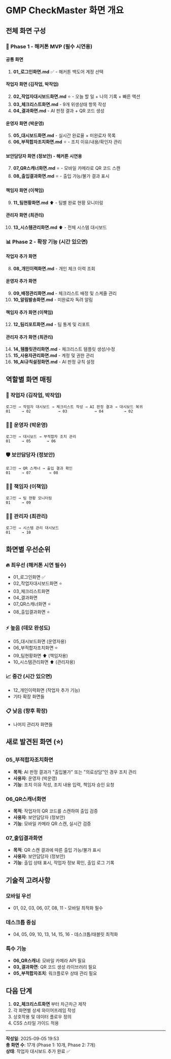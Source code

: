 # GMP CheckMaster 화면 개요

## 전체 화면 구성

### 📱 **Phase 1 - 해커톤 MVP (필수 시연용)**

#### 공통 화면
1. **01_로그인화면.md** ✅ - 해커톤 백도어 계정 선택

#### 작업자 화면 (김작업, 박작업)
2. **02_작업자대시보드화면.md** ⭐ - 오늘 할 일 + 나의 기록 + 빠른 액션
3. **03_체크리스트화면.md** - 9개 위생상태 항목 작성
4. **04_결과화면.md** - AI 판정 결과 + QR 코드 생성

#### 운영자 화면 (박운영)
5. **05_대시보드화면.md** - 실시간 완료율 + 미완료자 목록
6. **06_부적합자조치화면.md** ⭐ - 조치 이유/내용/확인자 관리

#### 보안담당자 화면 (정보안) - 해커톤 시연용
7. **07_QR스캐너화면.md** ⭐ - 모바일 카메라로 QR 코드 스캔
8. **08_출입결과화면.md** ⭐ - 출입 가능/불가 결과 표시

#### 책임자 화면 (이책임)
9. **11_팀현황화면.md** ⬆️ - 팀별 완료 현황 모니터링

#### 관리자 화면 (최관리)
10. **13_시스템관리화면.md** ⬆️ - 전체 시스템 대시보드

### 📊 **Phase 2 - 확장 기능 (시간 있으면)**

#### 작업자 추가 화면
8. **08_개인이력화면.md** - 개인 체크 이력 조회

#### 운영자 추가 화면
9. **09_배정관리화면.md** - 체크리스트 배정 및 스케줄 관리
10. **10_알림발송화면.md** - 미완료자 독려 알림

#### 책임자 추가 화면 (이책임)
12. **12_팀리포트화면.md** - 팀 통계 및 리포트

#### 관리자 추가 화면 (최관리)
14. **14_템플릿관리화면.md** - 체크리스트 템플릿 생성/수정
15. **15_사용자관리화면.md** - 계정 및 권한 관리
16. **16_AI규칙설정화면.md** - AI 판정 규칙 설정

## 역할별 화면 매핑

### 👷 **작업자** (김작업, 박작업)
```
로그인 → 작업자 대시보드 → 체크리스트 작성 → AI 판정 결과 → 대시보드 복귀
01     → 02            → 03            → 04         → 02
```

### 👨‍💼 **운영자** (박운영)
```
로그인 → 대시보드 → 부적합자 조치 관리
01     → 05       → 06
```

### 🛡️ **보안담당자** (정보안)
```
로그인 → QR 스캐너 → 출입 결과 확인
01     → 07        → 08
```

### 👨‍🏫 **책임자** (이책임)
```
로그인 → 팀 현황 모니터링
01     → 09
```

### 👨‍💻 **관리자** (최관리)
```
로그인 → 시스템 관리 대시보드
01     → 10
```

## 화면별 우선순위

### 🔥 **최우선 (해커톤 시연 필수)**
- 01_로그인화면 ✅
- 02_작업자대시보드화면 ⭐
- 03_체크리스트화면
- 04_결과화면
- 07_QR스캐너화면 ⭐
- 08_출입결과화면 ⭐

### ⚡ **높음 (데모 완성도)**
- 05_대시보드화면 (운영자용)
- 06_부적합자조치화면 ⭐
- 09_팀현황화면 ⬆️ (책임자용)
- 10_시스템관리화면 ⬆️ (관리자용)

### 📈 **중간 (시간 있으면)**
- 12_개인이력화면 (작업자 추가 기능)
- 기타 확장 화면들

### 📋 **낮음 (향후 확장)**
- 나머지 관리자 화면들

## 새로 발견된 화면 (⭐)

### **05_부적합자조치화면**
- **목적**: AI 판정 결과가 "출입불가" 또는 "의료상담"인 경우 조치 관리
- **사용자**: 운영자 (박운영)
- **기능**: 조치 이유 작성, 조치 내용 입력, 책임자 승인 요청

### **06_QR스캐너화면**
- **목적**: 작업자의 QR 코드를 스캔하여 출입 검증
- **사용자**: 보안담당자 (정보안)
- **기능**: 모바일 카메라 QR 스캔, 실시간 검증

### **07_출입결과화면**
- **목적**: QR 스캔 결과에 따른 출입 가능/불가 표시
- **사용자**: 보안담당자 (정보안)
- **기능**: 출입 상태 표시, 작업자 정보 확인, 출입 로그 기록

## 기술적 고려사항

### **모바일 우선**
- 01, 02, 03, 06, 07, 08, 11 - 모바일 최적화 필수

### **데스크톱 중심**
- 04, 05, 09, 10, 13, 14, 15, 16 - 데스크톱/태블릿 최적화

### **특수 기능**
- **06_QR스캐너**: 모바일 카메라 API 필요
- **03_결과화면**: QR 코드 생성 라이브러리 필요
- **05_부적합자조치**: 워크플로우 상태 관리 필요

## 다음 단계

1. **02_체크리스트화면** 부터 차근차근 제작
2. 각 화면별 상세 와이어프레임 작성
3. 상호작용 및 데이터 플로우 정의
4. CSS 스타일 가이드 적용

---
**작성일**: 2025-09-05 19:53  
**총 화면 수**: 17개 (Phase 1: 10개, Phase 2: 7개)  
**상태**: 작업자 대시보드 추가 완료 ✅
